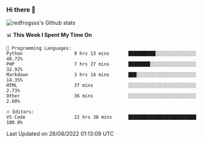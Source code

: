 ### Hi there 👋

<img src="https://github-readme-stats.vercel.app/api?username=redfrogsss&show_icons=true" alt="redfrogsss's Github stats"></img>

<!--START_SECTION:waka-->
📊 **This Week I Spent My Time On** 

```text
💬 Programming Languages: 
Python                   9 hrs 13 mins       ██████████░░░░░░░░░░░░░░░   40.72% 
PHP                      7 hrs 27 mins       ████████░░░░░░░░░░░░░░░░░   32.92% 
Markdown                 3 hrs 14 mins       ███░░░░░░░░░░░░░░░░░░░░░░   14.35% 
HTML                     37 mins             ░░░░░░░░░░░░░░░░░░░░░░░░░   2.73% 
Other                    36 mins             ░░░░░░░░░░░░░░░░░░░░░░░░░   2.68%

🔥 Editors: 
VS Code                  22 hrs 38 mins      █████████████████████████   100.0%

```


 Last Updated on 28/08/2022 01:13:09 UTC
<!--END_SECTION:waka-->